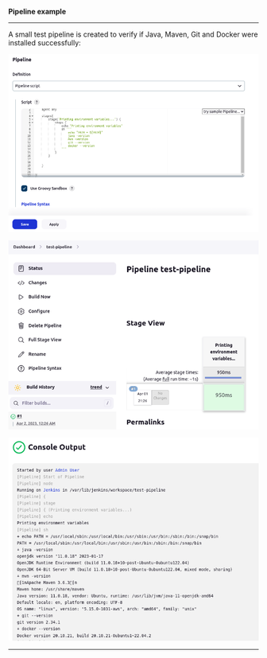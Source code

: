 **Pipeline example**

-----------------------------------------------------------

A small test pipeline is created to verify if Java, Maven, Git and Docker were installed successfully:

![Pipeline1](../screenshots/test-pipeline-1.png)

![Pipeline2](../screenshots/test-pipeline-2.png)

![Pipeline2](../screenshots/test-pipeline-3.png)

-----------------------------------------------------------